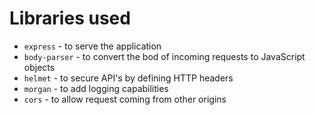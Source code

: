 # Libraries used

- `express` - to serve the application
- `body-parser` - to convert the bod of incoming requests to JavaScript objects
- `helmet` - to secure API's by defining HTTP headers
- `morgan` - to add logging capabilities
- `cors` - to allow request coming from other origins
